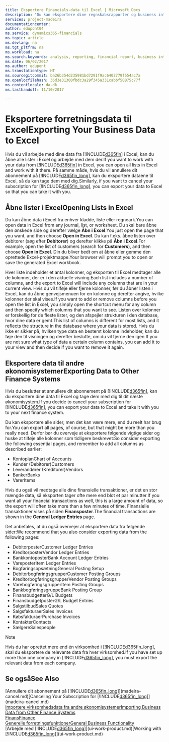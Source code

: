 ```yaml
---
title: Eksportere Financials-data til Excel | Microsoft Docs
description: "Du kan eksportere dine regnskabsrapporter og business intelligence-data fra Dynamics 365 Business edition til Excel eller åbne dine Financials-data i Excel."
services: project-madeira
documentationcenter: 
author: edupont04
ms.service: dynamics365-financials
ms.topic: article
ms.devlang: na
ms.tgt_pltfrm: na
ms.workload: na
ms.search.keywords: analysis, reporting, financial report, business intelligence, BI, Excel
ms.date: 06/02/2017
ms.author: edupont
ms.translationtype: HT
ms.sourcegitcommit: ba26b354d235981bd7291f9ac6402779f554ac7a
ms.openlocfilehash: 36d3e31300fbdc3a29f345a331cabbf50875c77f
ms.contentlocale: da-dk
ms.lasthandoff: 11/10/2017

---
```

# <a name="exporting-your-business-data-to-excel"></a><span data-ttu-id="79b88-103">Eksportere forretningsdata til Excel</span><span class="sxs-lookup"><span data-stu-id="79b88-103">Exporting Your Business Data to Excel</span></span>
<span data-ttu-id="79b88-104">Hvis du vil arbejde med dine data fra [!INCLUDE[d365fin](includes/d365fin_md.md)] i Excel, kan du åbne alle lister i Excel og arbejde med dem der.</span><span class="sxs-lookup"><span data-stu-id="79b88-104">If you want to work with your data from [!INCLUDE[d365fin](includes/d365fin_md.md)] in Excel, you can open all lists in Excel and work with it there.</span></span> <span data-ttu-id="79b88-105">På samme måde, hvis du vil annullere dit abonnement på [!INCLUDE[d365fin_long](includes/d365fin_long_md.md)], kan du eksportere dataene til Excel, så du kan tage dem med dig.</span><span class="sxs-lookup"><span data-stu-id="79b88-105">Similarly, if you want to cancel your subscription for [!INCLUDE[d365fin_long](includes/d365fin_long_md.md)], you can export your data to Excel so that you can take it with you.</span></span>

## <a name="opening-lists-in-excel"></a><span data-ttu-id="79b88-106">Åbne lister i Excel</span><span class="sxs-lookup"><span data-stu-id="79b88-106">Opening Lists in Excel</span></span>
<span data-ttu-id="79b88-107">Du kan åbne data i Excel fra enhver kladde, liste eller regneark.</span><span class="sxs-lookup"><span data-stu-id="79b88-107">You can open data in Excel from any journal, list, or worksheet.</span></span> <span data-ttu-id="79b88-108">Du skal bare åbne den ønskede side og derefter vælge **Åbn i Excel**.</span><span class="sxs-lookup"><span data-stu-id="79b88-108">You just open the page that you want, and then choose **Open in Excel**.</span></span> <span data-ttu-id="79b88-109">Du kan f.eks. åbne listen over debitorer (søg efter **Debitorer**) og derefter klikke på **Åbn i Excel**.</span><span class="sxs-lookup"><span data-stu-id="79b88-109">For example, open the list of customers (search for **Customers**), and then choose **Open in Excel**.</span></span> <span data-ttu-id="79b88-110">Din du bliver bedt om at åbne eller gemme den oprettede Excel-projektmappe.</span><span class="sxs-lookup"><span data-stu-id="79b88-110">Your browser will prompt you to open or save the generated Excel workbook.</span></span>  

<span data-ttu-id="79b88-111">Hver liste indeholder et antal kolonner, og eksporten til Excel medtager alle de kolonner, der er i den aktuelle visning.</span><span class="sxs-lookup"><span data-stu-id="79b88-111">Each list includes a number of columns, and the export to Excel will include any columns that are in your current view.</span></span> <span data-ttu-id="79b88-112">Hvis du vil tilføje eller fjerne kolonner, før du åbner listen i Excel, kan du åbne genvejsmenuen for en kolonne og derefter angive, hvilke kolonner der skal vises.</span><span class="sxs-lookup"><span data-stu-id="79b88-112">If you want to add or remove columns before you open the list in Excel, you simply open the shortcut menu for any column and then specify which columns that you want to see.</span></span> <span data-ttu-id="79b88-113">Listen over kolonner er forskellig for de fleste lister, og den afspejler strukturen i den database, hvor dine data er gemt.</span><span class="sxs-lookup"><span data-stu-id="79b88-113">This list of columns is different for most lists, and it reflects the structure in the database where your data is stored.</span></span> <span data-ttu-id="79b88-114">Hvis du ikke er sikker på, hvilken type data en bestemt kolonne indeholder, kan du føje den til visningen og derefter beslutte, om du vil fjerne den igen.</span><span class="sxs-lookup"><span data-stu-id="79b88-114">If you are not sure what type of data a certain column contains, you can add it to your view and then decide if you want to remove it again.</span></span>  

## <a name="exporting-data-to-other-finance-systems"></a><span data-ttu-id="79b88-115">Eksportere data til andre økonomisystemer</span><span class="sxs-lookup"><span data-stu-id="79b88-115">Exporting Data to Other Finance Systems</span></span>
<span data-ttu-id="79b88-116">Hvis du beslutter at annullere dit abonnement på [!INCLUDE[d365fin](includes/d365fin_md.md)], kan du eksportere dine data til Excel og tage dem med dig til dit næste økonomisystem.</span><span class="sxs-lookup"><span data-stu-id="79b88-116">If you decide to cancel your subscription for [!INCLUDE[d365fin](includes/d365fin_md.md)], you can export your data to Excel and take it with you to your next finance system.</span></span>  

<span data-ttu-id="79b88-117">Du kan eksportere alle sider, men det kan være mere, end du reelt har brug for.</span><span class="sxs-lookup"><span data-stu-id="79b88-117">You can export all pages, of course, but that might be more than you really need.</span></span> <span data-ttu-id="79b88-118">Derfor bør du overveje at eksportere følgende vigtige sider og huske at tilføje alle kolonner som tidligere beskrevet:</span><span class="sxs-lookup"><span data-stu-id="79b88-118">So consider exporting the following essential pages, and remember to add all columns as described earlier:</span></span>  

* <span data-ttu-id="79b88-119">Kontoplan</span><span class="sxs-lookup"><span data-stu-id="79b88-119">Chart of Accounts</span></span>  
* <span data-ttu-id="79b88-120">Kunder (Debitorer)</span><span class="sxs-lookup"><span data-stu-id="79b88-120">Customers</span></span>  
* <span data-ttu-id="79b88-121">Leverandører (Kreditorer)</span><span class="sxs-lookup"><span data-stu-id="79b88-121">Vendors</span></span>  
* <span data-ttu-id="79b88-122">Banker</span><span class="sxs-lookup"><span data-stu-id="79b88-122">Banks</span></span>  
* <span data-ttu-id="79b88-123">Varer</span><span class="sxs-lookup"><span data-stu-id="79b88-123">Items</span></span>  

<span data-ttu-id="79b88-124">Hvis du også vil medtage alle dine finansielle transaktioner, er det en stor mængde data, så eksporten tager ofte mere end blot et par minutter.</span><span class="sxs-lookup"><span data-stu-id="79b88-124">If you want all your financial transactions as well, this is a large amount of data, so the export will often take more than a few minutes of time.</span></span> <span data-ttu-id="79b88-125">Finansielle transaktioner vises på siden **Finansposter**.</span><span class="sxs-lookup"><span data-stu-id="79b88-125">The financial transactions are shown in the **General Ledger Entries** page.</span></span>  

<span data-ttu-id="79b88-126">Det anbefales, at du også overvejer at eksportere data fra følgende sider:</span><span class="sxs-lookup"><span data-stu-id="79b88-126">We recommend that you also consider exporting data from the following pages:</span></span>  

* <span data-ttu-id="79b88-127">Debitorposter</span><span class="sxs-lookup"><span data-stu-id="79b88-127">Customer Ledger Entries</span></span>  
* <span data-ttu-id="79b88-128">Kreditorposter</span><span class="sxs-lookup"><span data-stu-id="79b88-128">Vendor Ledger Entries</span></span>  
* <span data-ttu-id="79b88-129">Bankkontoposter</span><span class="sxs-lookup"><span data-stu-id="79b88-129">Bank Account Ledger Entries</span></span>  
* <span data-ttu-id="79b88-130">Vareposter</span><span class="sxs-lookup"><span data-stu-id="79b88-130">Item Ledger Entries</span></span>  
* <span data-ttu-id="79b88-131">Bogføringsopsætning</span><span class="sxs-lookup"><span data-stu-id="79b88-131">General Posting Setup</span></span>  
* <span data-ttu-id="79b88-132">Debitorbogføringsgrupper</span><span class="sxs-lookup"><span data-stu-id="79b88-132">Customer Posting Groups</span></span>  
* <span data-ttu-id="79b88-133">Kreditorbogføringsgrupper</span><span class="sxs-lookup"><span data-stu-id="79b88-133">Vendor Posting Groups</span></span>  
* <span data-ttu-id="79b88-134">Varebogføringsgrupper</span><span class="sxs-lookup"><span data-stu-id="79b88-134">Item Posting Groups</span></span>  
* <span data-ttu-id="79b88-135">Bankbogføringsgruppe</span><span class="sxs-lookup"><span data-stu-id="79b88-135">Bank Posting Group</span></span>  
* <span data-ttu-id="79b88-136">Finansbudgetter</span><span class="sxs-lookup"><span data-stu-id="79b88-136">G/L Budgets</span></span>  
* <span data-ttu-id="79b88-137">Finansbudgetposter</span><span class="sxs-lookup"><span data-stu-id="79b88-137">G/L Budget Entries</span></span>  
* <span data-ttu-id="79b88-138">Salgstilbud</span><span class="sxs-lookup"><span data-stu-id="79b88-138">Sales Quotes</span></span>  
* <span data-ttu-id="79b88-139">Salgsfakturaer</span><span class="sxs-lookup"><span data-stu-id="79b88-139">Sales Invoices</span></span>  
* <span data-ttu-id="79b88-140">Købsfakturaer</span><span class="sxs-lookup"><span data-stu-id="79b88-140">Purchase Invoices</span></span>  
* <span data-ttu-id="79b88-141">Kontakter</span><span class="sxs-lookup"><span data-stu-id="79b88-141">Contacts</span></span>  
* <span data-ttu-id="79b88-142">Sælgere</span><span class="sxs-lookup"><span data-stu-id="79b88-142">Salespeople</span></span>  

> [!NOTE]  
>   <span data-ttu-id="79b88-143">Hvis du har oprettet mere end én virksomhed i [!INCLUDE[d365fin_long](includes/d365fin_long_md.md)], skal du eksportere de relevante data fra hver virksomhed.</span><span class="sxs-lookup"><span data-stu-id="79b88-143">If you have set up more than one company in [!INCLUDE[d365fin_long](includes/d365fin_long_md.md)], you must export the relevant data from each company.</span></span>

## <a name="see-also"></a><span data-ttu-id="79b88-144">Se også</span><span class="sxs-lookup"><span data-stu-id="79b88-144">See Also</span></span>
<span data-ttu-id="79b88-145">[Annullere dit abonnement på [!INCLUDE[d365fin_long](includes/d365fin_long_md.md)]](madeira-cancel.md)</span><span class="sxs-lookup"><span data-stu-id="79b88-145">[Canceling Your Subscription for [!INCLUDE[d365fin_long](includes/d365fin_long_md.md)]](madeira-cancel.md)</span></span>  
[<span data-ttu-id="79b88-146">Importere virksomhedsdata fra andre økonomisystemer</span><span class="sxs-lookup"><span data-stu-id="79b88-146">Importing Business Data from Other Finance Systems</span></span>](upload-data.md)  
[<span data-ttu-id="79b88-147">Finans</span><span class="sxs-lookup"><span data-stu-id="79b88-147">Finance</span></span>](finance.md)  
[<span data-ttu-id="79b88-148">Generelle forretningsfunktioner</span><span class="sxs-lookup"><span data-stu-id="79b88-148">General Business Functionality</span></span>](ui-across-business-areas.md)  
<span data-ttu-id="79b88-149">[Arbejde med [!INCLUDE[d365fin_long](includes/d365fin_long_md.md)]](ui-work-product.md)</span><span class="sxs-lookup"><span data-stu-id="79b88-149">[Working with [!INCLUDE[d365fin_long](includes/d365fin_long_md.md)]](ui-work-product.md)</span></span>  

